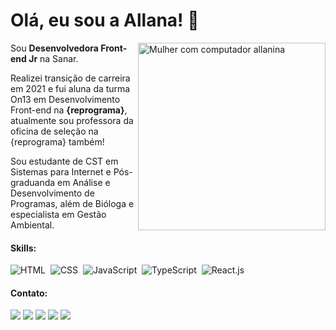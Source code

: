 # Olá, eu sou a Allana! 🌱 

<img src="https://images2.imgbox.com/63/51/dLr3mt5R_o.png" min-width="400px" max-width="300px" width="300px" align="right" alt="Mulher com computador allanina">

<p align="left"> 
  Sou <strong>Desenvolvedora Front-end Jr</strong> na Sanar.<br>
  
  Realizei transição de carreira em 2021 e fui aluna da turma On13 em Desenvolvimento Front-end na <strong>{reprograma}</strong>, atualmente sou professora da oficina de seleção na {reprograma} também!
  
  Sou estudante de CST em Sistemas para Internet e Pós-graduanda em Análise e Desenvolvimento de Programas, além de Bióloga e especialista em Gestão Ambiental.
</p>

#### Skills:

![HTML](https://img.shields.io/badge/-HTML-D9A714?style=for-the-badge&logo=html5&labelColor=0D0D0D)&nbsp;
![CSS](https://img.shields.io/badge/-CSS-D9A714?style=for-the-badge&logo=CSS3&logoColor=1572B6&labelColor=0D0D0D)&nbsp;
![JavaScript](https://img.shields.io/badge/-JavaScript-D9A714?style=for-the-badge&logo=javascript&labelColor=0D0D0D)&nbsp;
![TypeScript](https://img.shields.io/badge/-TypeScript-D9A714?style=for-the-badge&logo=typescript&labelColor=0D0D0D)&nbsp;
![React.js](https://img.shields.io/badge/-React.js-D9A714?style=for-the-badge&logo=react&labelColor=0D0D0D)&nbsp;


#### Contato:

<p align="left">
<a href="https://www.linkedin.com/in/allanaevellyn/"><img src="https://img.shields.io/badge/-Linkedin-F24607?style=flat&logo=appveyor=&logoColor=white"/></a>
<a href="mailto:allanaevellynm@gmail.com"><img src="https://img.shields.io/badge/-Email-F24607?style=flat&logo=appveyor=&logoColor=white"/></a>
<a href="https://twitch.tv/allanina/"><img src="https://img.shields.io/badge/-Twitch-F24607?style=flat&logo=appveyor=&logoColor=white"/></a>
<a href="https://medium.com/@allanina"><img src="https://img.shields.io/badge/-Medium-F24607?style=flat&logo=appveyor=&logoColor=white"/></a>
<a href="https://linktr.ee/allanina"><img src="https://img.shields.io/badge/-Linktree-F24607?style=flat&logo=appveyor=&logoColor=white"/></a>
</p>

